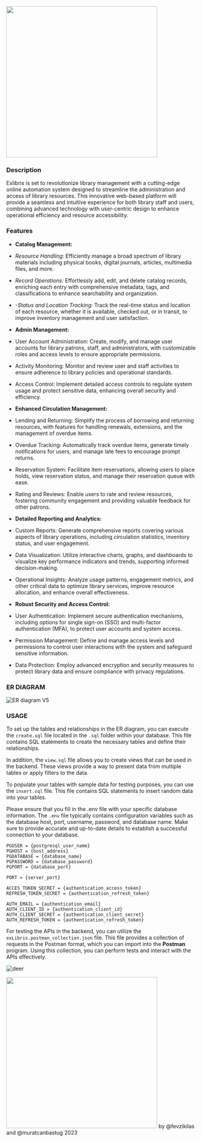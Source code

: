 
<img src="https://github.com/user-attachments/assets/26448eb1-a990-4aab-b9a2-edb64b3ded8e" width="400" height="400" />

### Description

Exlibris is set to revolutionize library management with a cutting-edge online automation system designed to streamline the administration and access of library resources. This innovative web-based platform will provide a seamless and intuitive experience for both library staff and users, combining advanced technology with user-centric design to enhance operational efficiency and resource accessibility.

### Features

- **Catalog Management:**
- *Resource Handling:* Efficiently manage a broad spectrum of library materials including physical books, digital journals, articles, multimedia files, and more.
- *Record Operations:* Effortlessly add, edit, and delete catalog records, enriching each entry with comprehensive metadata, tags, and classifications to enhance searchability and organization.
- *-Status and Location Tracking:* Track the real-time status and location of each resource, whether it is available, checked out, or in transit, to improve inventory management and user satisfaction.


- **Admin Management:**
- User Account Administration: Create, modify, and manage user accounts for library patrons, staff, and administrators, with customizable roles and access levels to ensure appropriate permissions.
- Activity Monitoring: Monitor and review user and staff activities to ensure adherence to library policies and operational standards.
- Access Control: Implement detailed access controls to regulate system usage and protect sensitive data, enhancing overall security and efficiency.

- **Enhanced Circulation Management:**
- Lending and Returning: Simplify the process of borrowing and returning resources, with features for handling renewals, extensions, and the management of overdue items.
- Overdue Tracking: Automatically track overdue items, generate timely notifications for users, and manage late fees to encourage prompt returns.
- Reservation System: Facilitate item reservations, allowing users to place holds, view reservation status, and manage their reservation queue with ease.
- Rating and Reviews: Enable users to rate and review resources, fostering community engagement and providing valuable feedback for other patrons.

- **Detailed Reporting and Analytics:**
- Custom Reports: Generate comprehensive reports covering various aspects of library operations, including circulation statistics, inventory status, and user engagement.
- Data Visualization: Utilize interactive charts, graphs, and dashboards to visualize key performance indicators and trends, supporting informed decision-making.
- Operational Insights: Analyze usage patterns, engagement metrics, and other critical data to optimize library services, improve resource allocation, and enhance overall effectiveness.

- **Robust Security and Access Control:**
- User Authentication: Implement secure authentication mechanisms, including options for single sign-on (SSO) and multi-factor authentication (MFA), to protect user accounts and system access.
- Permission Management: Define and manage access levels and permissions to control user interactions with the system and safeguard sensitive information.
- Data Protection: Employ advanced encryption and security measures to protect library data and ensure compliance with privacy regulations.


### ER DIAGRAM
![ER diagram V5](https://github.com/muratcanbastug/exLibris/assets/51405534/f7ea8f22-ff94-4445-a3b1-715f7899b730)

### USAGE

To set up the tables and relationships in the ER diagram, you can execute the `create.sql` file located in the `.sql` folder within your database. This file contains SQL statements to create the necessary tables and define their relationships.

In addition, the `view.sql` file allows you to create views that can be used in the backend. These views provide a way to present data from multiple tables or apply filters to the data.

To populate your tables with sample data for testing purposes, you can use the `insert.sql` file. This file contains SQL statements to insert random data into your tables.

Please ensure that you fill in the .env file with your specific database information. The `.env` file typically contains configuration variables such as the database host, port, username, password, and database name. Make sure to provide accurate and up-to-date details to establish a successful connection to your database.

```
PGUSER = {postgresql_user_name}
PGHOST = {host_address}
PGDATABASE = {database_name}
PGPASSWORD = {database_password}
PGPORT = {database_port}

PORT = {server_port}

ACCES_TOKEN_SECRET = {authentication_access_token}
REFRESH_TOKEN_SECRET = {authentication_refresh_token}

AUTH_EMAIL = {authentication_email}
AUTH_CLIENT_ID = {authentication_client_id}
AUTH_CLIENT_SECRET = {authentication_client_secret}
AUTH_REFRESH_TOKEN = {authentication_refresh_token}
```

For testing the APIs in the backend, you can utilize the `exLibris.postman_collection.json` file. This file provides a collection of requests in the Postman format, which you can import into the **Postman** program. Using this collection, you can perform tests and interact with the APIs effectively.

![deer](https://github.com/user-attachments/assets/39f06a98-9a20-4202-b32b-a6cddb1935ac)

<img src="https://github.com/user-attachments/assets/d276911b-be1b-4528-ac9b-3c50ca41bf7b" width="400" height="400" />
by @fevzikilas and @muratcanbastug 2023
